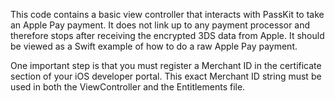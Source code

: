 This code contains a basic view controller that interacts with PassKit to take an Apple Pay payment. It does not link up to any payment processor and therefore stops after receiving the encrypted 3DS data from Apple. It should be viewed as a Swift example of how to do a raw Apple Pay payment.

One important step is that you must register a Merchant ID in the certificate section of your iOS developer portal. This exact Merchant ID string must be used in both the ViewController and the Entitlements file.
